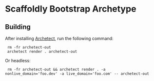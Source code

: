 # Scaffoldly Bootstrap Archetype

## Building

After installing [Archetect](https://github.com/archetect/archetect), run the
following command:

```shell
 rm -fr archetect-out
 archetect render . archetect-out
```

Or headless:

```shell
 rm -fr archetect-out && archetect render . -a nonlive_domain='foo.dev' -a live_domain='foo.com' -- archetect-out
```
